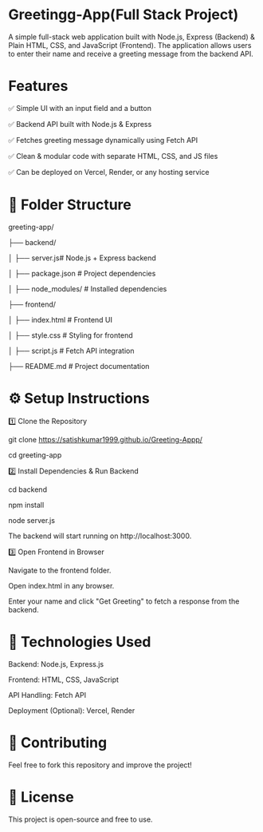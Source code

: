 # Greetingg-App(Full Stack Project)
A simple full-stack web application built with Node.js, Express (Backend) & Plain HTML, CSS, and JavaScript (Frontend). The application allows users to enter their name and receive a greeting message from the backend API.

# Features

✅ Simple UI with an input field and a button

✅ Backend API built with Node.js & Express

✅ Fetches greeting message dynamically using Fetch API

✅ Clean & modular code with separate HTML, CSS, and JS files

✅ Can be deployed on Vercel, Render, or any hosting service



 # 📂 Folder Structure
 
greeting-app/

├── backend/

│   ├── server.js# Node.js + Express backend

│   ├── package.json   # Project dependencies

│   ├── node_modules/  # Installed dependencies

├── frontend/

│   ├── index.html     # Frontend UI

│   ├── style.css      # Styling for frontend

│   ├── script.js      # Fetch API integration

├── README.md          # Project documentation





# ⚙️ Setup Instructions

1️⃣ Clone the Repository

git clone https://satishkumar1999.github.io/Greeting-Appp/

cd greeting-app

2️⃣ Install Dependencies & Run Backend

cd backend

npm install

node server.js

The backend will start running on http://localhost:3000.

3️⃣ Open Frontend in Browser

Navigate to the frontend folder.

Open index.html in any browser.

Enter your name and click "Get Greeting" to fetch a response from the backend.



# 📌 Technologies Used

Backend: Node.js, Express.js

Frontend: HTML, CSS, JavaScript

API Handling: Fetch API

Deployment (Optional): Vercel, Render

# 📢 Contributing

Feel free to fork this repository and improve the project!

# 📄 License

This project is open-source and free to use.









